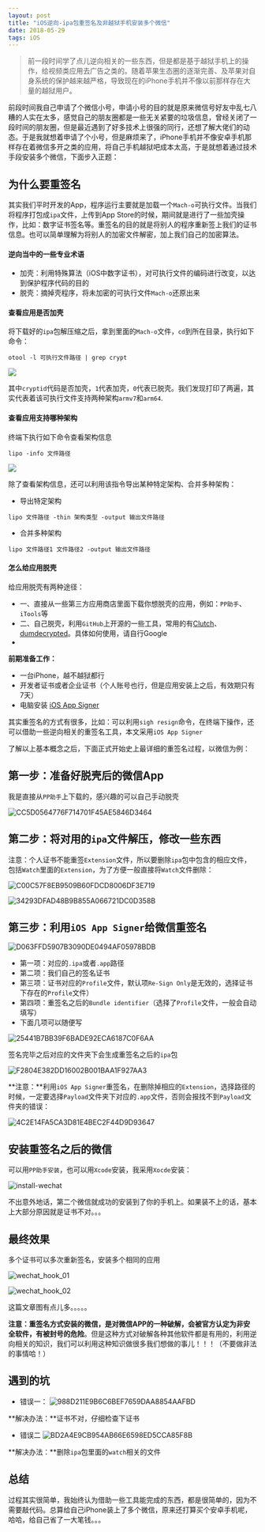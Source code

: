 ```yaml
---
layout: post
title: "iOS逆向-ipa包重签名及非越狱手机安装多个微信"
date: 2018-05-29
tags: iOS
---
```


> 前一段时间学了点儿逆向相关的一些东西，但是都是基于越狱手机上的操作，给视频类应用去广告之类的。随着苹果生态圈的逐渐完善、及苹果对自身系统的保护越来越严格，导致现在的iPhone手机并不像以前那样存在大量的越狱用户。


前段时间我自己申请了个微信小号，申请小号的目的就是原来微信号好友中乱七八糟的人实在太多，感觉自己的朋友圈都是一些无关紧要的垃圾信息，曾经关闭了一段时间的朋友圈，但是最近遇到了好多技术上很强的同行，还想了解大佬们的动态。于是我就想着申请了个小号，但是麻烦来了，iPhone手机并不像安卓手机那样存在着微信多开之类的应用，将自己手机越狱吧成本太高，于是就想着通过技术手段安装多个微信，下面步入正题：

## 为什么要重签名

其实我们平时开发的App，程序运行主要就是加载一个`Mach-o`可执行文件。当我们将程序打包成`ipa`文件，上传到App Store的时候，期间就是进行了一些加壳操作，比如：数字证书签名等。重签名的目的就是将别人的程序重新签上我们的证书信息。也可以简单理解为将别人的加密文件解密，加上我们自己的加密算法。

#### 逆向当中的一些专业术语

* 加壳：利用特殊算法（iOS中数字证书），对可执行文件的编码进行改变，以达到保护程序代码的目的
* 脱壳：摘掉壳程序，将未加密的可执行文件`Mach-o`还原出来

#### 查看应用是否加壳

将下载好的`ipa`包解压缩之后，拿到里面的`Mach-o`文件，`cd`到所在目录，执行如下命令：

```
otool -l 可执行文件路径 | grep crypt
```
![](http://otogtitz7.bkt.clouddn.com/2018-05-29-15276021774171.jpg)

其中`cryptid`代码是否加壳，`1`代表加壳，`0`代表已脱壳。我们发现打印了两遍，其实代表着该可执行文件支持两种架构`armv7`和`arm64`.

#### 查看应用支持哪种架构

终端下执行如下命令查看架构信息

```
lipo -info 文件路径
```

![](http://otogtitz7.bkt.clouddn.com/2018-05-29-15276023773959.jpg)

除了查看架构信息，还可以利用该指令导出某种特定架构、合并多种架构：

* 导出特定架构


```
lipo 文件路径 -thin 架构类型 -output 输出文件路径
```

* 合并多种架构


```
lipo 文件路径1 文件路径2 -output 输出文件路径
```

#### 怎么给应用脱壳

给应用脱壳有两种途径：

* 一、直接从一些第三方应用商店里面下载你想脱壳的应用，例如：`PP助手`、`iTools`等
* 二、自己脱壳，利用`GitHub`上开源的一些工具，常用的有[Clutch](https://github.com/KJCracks/Clutch/releases)、[dumdecrypted](https://github.com/stefanesser/dumpdecrypted/)。具体如何使用，请自行Google
* 

**前期准备工作：**

* 一台iPhone，越不越狱都行
* 开发者证书或者企业证书（个人账号也行，但是应用安装上之后，有效期只有7天）
* 电脑安装 [iOS App Signer](https://dantheman827.github.io/ios-app-signer/)

其实重签名的方式有很多，比如：可以利用`sigh resign`命令，在终端下操作，还可以借助一些逆向相关的重签名工具，本文采用`iOS App Signer`

了解以上基本概念之后，下面正式开始史上最详细的重签名过程，以微信为例：

## 第一步：准备好脱壳后的微信App

我是直接从`PP助手`上下载的，感兴趣的可以自己手动脱壳

![CC5D0564776F714701F45AE5846D3464](http://otogtitz7.bkt.clouddn.com/2018-05-29-CC5D0564776F714701F45AE5846D3464.jpg)

## 第二步：将对用的`ipa`文件解压，修改一些东西

注意：个人证书不能重签`Extension`文件，所以要删除`ipa`包中包含的相应文件，包括`Watch`里面的`Extension`，为了方便一般直接将`Watch`文件删除：

![C00C57F8EB9509B60FDCD8006DF3E719](http://otogtitz7.bkt.clouddn.com/2018-05-29-C00C57F8EB9509B60FDCD8006DF3E719.jpg)

![34293DFAD48B9B855A066721DC0D358B](http://otogtitz7.bkt.clouddn.com/2018-05-29-34293DFAD48B9B855A066721DC0D358B.jpg)

## 第三步：利用`iOS App Signer`给微信重签名

![D063FFD5907B3090DE0494AF05978BDB](http://otogtitz7.bkt.clouddn.com/2018-05-29-D063FFD5907B3090DE0494AF05978BDB.jpg)

* 第一项：对应的`.ipa`或者`.app`路径
* 第二项：我们自己的签名证书
* 第三项：证书对应的`Profile`文件，默认项`Re-Sign Only`是无效的，选择证书下存在的`Profile`文件）
* 第四项：重签名之后的`Bundle identifier`（选择了`Profile`文件，一般会自动填写）
* 下面几项可以随便写

![25441B7BB39F6BADE92ECA6187C0F6AA](http://otogtitz7.bkt.clouddn.com/2018-05-29-25441B7BB39F6BADE92ECA6187C0F6AA.jpg)

签名完毕之后对应的文件夹下会生成重签名之后的`ipa`包

![F2804E382DD16002B001BAA1F927AA3](http://otogtitz7.bkt.clouddn.com/2018-05-29-F2804E382DD16002B001BAA1F927AA3C.jpg)

**注意：**利用`iOS App Signer`重签名，在删除掉相应的`Extension`，选择路径的时候，一定要选择`Payload`文件夹下对应的`.app`文件，否则会报找不到`Payload`文件夹的错误：

![4C2E14FA5CA3D81E4BEC2F44D9D93647](http://otogtitz7.bkt.clouddn.com/2018-05-29-4C2E14FA5CA3D81E4BEC2F44D9D93647.jpg)

## 安装重签名之后的微信

可以用`PP助手安装`，也可以用`Xcode`安装，我采用`Xocde`安装：

![install-wechat](http://upload-images.jianshu.io/upload_images/423503-33808e5a3de12398.jpg?imageMogr2/auto-orient/strip%7CimageView2/2/w/1240)


不出意外地话，第二个微信就成功的安装到了你的手机上。如果装不上的话，基本上大部分原因就是证书不对。。。

## 最终效果

多个证书可以多次重新签名，安装多个相同的应用

![wechat_hook_01](http://otogtitz7.bkt.clouddn.com/2018-05-29-wechat_hook_01.jpg)


![wechat_hook_02](http://otogtitz7.bkt.clouddn.com/2018-05-29-wechat_hook_02.jpg)




这篇文章图有点儿多。。。。。

**注意：重签名方式安装的微信，是对微信APP的一种破解，会被官方认定为非安全软件，有被封号的危险**。但是这种方式对破解各种其他软件都是有用的，利用逆向相关的知识，我们可以利用这种知识做很多我们想做的事儿！！！（不要做非法的事情哈！）

## 遇到的坑

* 错误一：
![988D211E9B6C6BEF7659DAA8854AAFBD](http://otogtitz7.bkt.clouddn.com/2018-06-04-988D211E9B6C6BEF7659DAA8854AAFBD.jpg)

**解决办法：**证书不对，仔细检查下证书

* 错误二
![BD2A4E9CB954AB66E6598ED5CCA85F8B](http://otogtitz7.bkt.clouddn.com/2018-06-04-BD2A4E9CB954AB66E6598ED5CCA85F8B.jpg)

**解决办法：**删除`ipa`包里面的`watch`相关的文件



## 总结

过程其实很简单，我始终认为借助一些工具能完成的东西，都是很简单的，因为不需要敲代码。总算给自己iPhone装上了多个微信，原来还打算买个安卓手机呢，哈哈，给自己省了一大笔钱。。。




